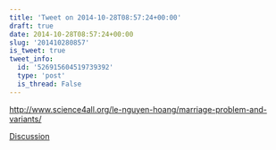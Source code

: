 ```yaml
---
title: 'Tweet on 2014-10-28T08:57:24+00:00'
draft: true
date: 2014-10-28T08:57:24+00:00
slug: '201410280857'
is_tweet: true
tweet_info:
  id: '526915604519739392'
  type: 'post'
  is_thread: False
---
```




<http://www.science4all.org/le-nguyen-hoang/marriage-problem-and-variants/>

[Discussion](https://x.com/sytelus/status/526915604519739392)
